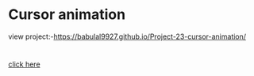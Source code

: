 # Cursor animation
view project:-https://babulal9927.github.io/Project-23-cursor-animation/
#
[click here](https://babulal9927.github.io/Project-23-cursor-animation/)
